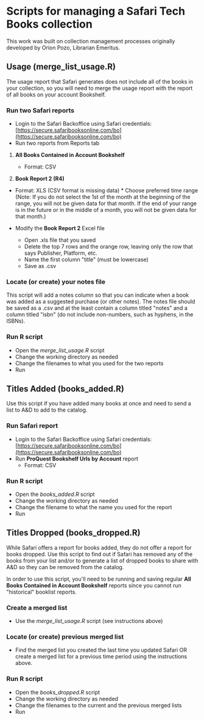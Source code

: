# Scripts for managing a Safari Tech Books collection
This work was built on collection management processes originally developed by Orion Pozo, Librarian Emeritus.

## Usage (merge_list_usage.R)
The usage report that Safari generates does not include all of the books in your collection, so you will need to merge the usage report with the report of all books on your account Bookshelf.
### Run two Safari reports
* Login to the Safari Backoffice using Safari credentials: [https://secure.safaribooksonline.com/bo](https://secure.safaribooksonline.com/bo)
* Run two reports from Reports tab

 1. **All Books Contained in Account Bookshelf**
    * Format: CSV

 2. **Book Report 2 (R4)**
   * Format: XLS (CSV format is missing data)
    * Choose preferred time range (Note: If you do not select the 1st of the month at the beginning of the range, you will not be given data for that month. If the end of your range is in the future or in the middle of a month, you will not be given data for that month.)

* Modify the **Book Report 2** Excel file
  * Open .xls file that you saved
  * Delete the top 7 rows and the orange row, leaving only the row that says Publisher, Platform, etc.
  * Name the first column "title" (must be lowercase)
  * Save as .csv

### Locate (or create) your notes file
This script will add a notes column so that you can indicate when a book was added as a suggested purchase (or other notes). The notes file should be saved as a .csv and at the least contain a column titled "notes" and a column titled "isbn" (do not include non-numbers, such as hyphens, in the ISBNs).


### Run R script
* Open the *merge_list_usage.R* script
* Change the working directory as needed
* Change the filenames to what you used for the two reports
* Run

## Titles Added (books_added.R)
Use this script if you have added many books at once and need to send a list to A&D to add to the catalog.
### Run Safari report
* Login to the Safari Backoffice using Safari credentials: [https://secure.safaribooksonline.com/bo](https://secure.safaribooksonline.com/bo)
* Run **ProQuest Bookshelf Urls by Account** report
  * Format: CSV

### Run R script
* Open the *books_added.R* script
* Change the working directory as needed
* Change the filename to what the name you used for the report
* Run


## Titles Dropped (books_dropped.R)
While Safari offers a report for books added, they do not offer a report for books dropped. Use this script to find out if Safari has removed any of the books from your list and/or to generate a list of dropped books to share with A&D so they can be removed from the catalog.

In order to use this script, you'll need to be running and saving regular **All Books Contained in Account Bookshelf** reports since you cannot run "historical" booklist reports.
### Create a merged list
* Use the *merge_list_usage.R* script (see instructions above)

### Locate (or create) previous merged list
* Find the merged list you created the last time you updated Safari OR create a merged list for a previous time period using the instructions above.

### Run R script
* Open the *books_dropped.R* script
* Change the working directory as needed
* Change the filenames to the current and the previous merged lists
* Run
